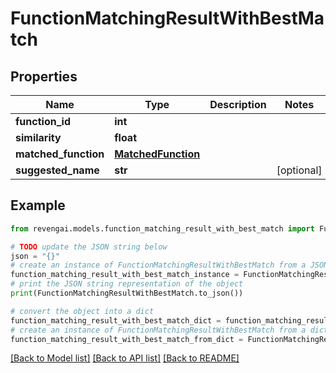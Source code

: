 # FunctionMatchingResultWithBestMatch


## Properties

Name | Type | Description | Notes
------------ | ------------- | ------------- | -------------
**function_id** | **int** |  | 
**similarity** | **float** |  | 
**matched_function** | [**MatchedFunction**](MatchedFunction.md) |  | 
**suggested_name** | **str** |  | [optional] 

## Example

```python
from revengai.models.function_matching_result_with_best_match import FunctionMatchingResultWithBestMatch

# TODO update the JSON string below
json = "{}"
# create an instance of FunctionMatchingResultWithBestMatch from a JSON string
function_matching_result_with_best_match_instance = FunctionMatchingResultWithBestMatch.from_json(json)
# print the JSON string representation of the object
print(FunctionMatchingResultWithBestMatch.to_json())

# convert the object into a dict
function_matching_result_with_best_match_dict = function_matching_result_with_best_match_instance.to_dict()
# create an instance of FunctionMatchingResultWithBestMatch from a dict
function_matching_result_with_best_match_from_dict = FunctionMatchingResultWithBestMatch.from_dict(function_matching_result_with_best_match_dict)
```
[[Back to Model list]](../README.md#documentation-for-models) [[Back to API list]](../README.md#documentation-for-api-endpoints) [[Back to README]](../README.md)


